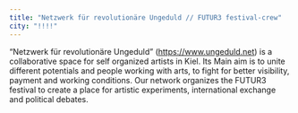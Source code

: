 ```yaml
---
title: "Netzwerk für revolutionäre Ungeduld // FUTUR3 festival-crew"
city: "!!!!"
---
```


“Netzwerk für revolutionäre Ungeduld” (https://www.ungeduld.net) is a collaborative space for self organized artists in Kiel. Its Main aim is to unite different potentials and people working with arts, to fight for better visibility, payment and working conditions. Our network organizes the FUTUR3 festival to create a place for artistic experiments, international exchange and political debates.
